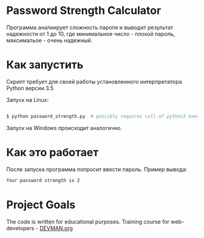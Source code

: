 # Password Strength Calculator

Программа аналиирует сложность пароля и выводит результат надежности от 1 до 10, где минимальное число - плохой пароль, максимальое - очень надежный.

# Как запустить

Скрипт требует для своей работы установленного интерпретатора Python версии 3.5


Запуск на Linux:

```bash

$ python password_strength.py  # possibly requires call of python3 executive instead of just python

```

Запуск на Windows происходит аналогично.

# Как это работает

После запуска программа попросит ввести пароль.
Пример вывода:
```bash
Your password strength is 2
```

# Project Goals

The code is written for educational purposes. Training course for web-developers - [DEVMAN.org](https://devman.org)
